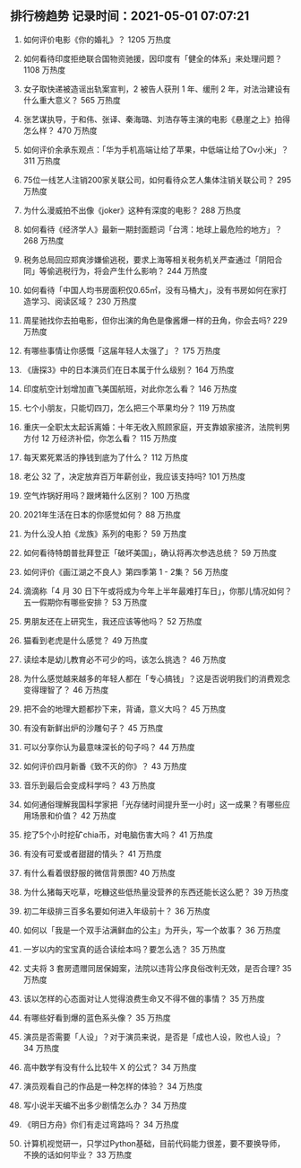 
## 排行榜趋势 记录时间：2021-05-01 07:07:21
  
  1. 如何评价电影《你的婚礼》？ 1205 万热度
    
  2. 如何看待印度拒绝联合国物资驰援，因印度有「健全的体系」来处理问题？ 1108 万热度
    
  3. 女子取快递被造谣出轨案宣判，2 被告人获刑 1 年、缓刑 2 年，对法治建设有什么重大意义？ 565 万热度
    
  4. 张艺谋执导，于和伟、张译、秦海璐、刘浩存等主演的电影《悬崖之上》拍得怎么样？ 470 万热度
    
  5. 如何评价余承东观点：「华为手机高端让给了苹果，中低端让给了Ov小米」？ 311 万热度
    
  6. 75位一线艺人注销200家关联公司，如何看待众艺人集体注销关联公司？ 295 万热度
    
  7. 为什么漫威拍不出像《joker》这种有深度的电影？ 288 万热度
    
  8. 如何看待《经济学人》最新一期封面题词「台湾：地球上最危险的地方」？ 268 万热度
    
  9. 税务总局回应郑爽涉嫌偷逃税，要求上海等相关税务机关严查通过「阴阳合同」等偷逃税行为，将会产生什么影响？ 244 万热度
    
  10. 如何看待「中国人均书房面积仅0.65㎡，没有马桶大」，没有书房如何在家打造学习、阅读区域？ 230 万热度
    
  11. 周星驰找你去拍电影，但你出演的角色是像酱爆一样的丑角，你会去吗? 229 万热度
    
  12. 有哪些事情让你感慨「这届年轻人太强了」？ 175 万热度
    
  13. 《唐探3》中的日本演员们在日本属于什么级别？ 164 万热度
    
  14. 印度航空计划增加直飞美国航班，对此你怎么看？ 146 万热度
    
  15. 七个小朋友，只能切四刀，怎么把三个苹果均分？ 119 万热度
    
  16. 重庆一全职太太起诉离婚：十年无收入照顾家庭，开支靠娘家接济，法院判男方付 12 万经济补偿，你怎么看？ 115 万热度
    
  17. 每天累死累活的挣钱到底为了什么？ 112 万热度
    
  18. 老公 32 了，决定放弃百万年薪创业，我应该支持吗? 101 万热度
    
  19. 空气炸锅好用吗？跟烤箱什么区别？ 100 万热度
    
  20. 2021年生活在日本的你感觉如何？ 88 万热度
    
  21. 为什么没人拍《龙族》系列的电影？ 59 万热度
    
  22. 如何看待特朗普批拜登正「破坏美国」，确认将再次参选总统？ 59 万热度
    
  23. 如何评价《画江湖之不良人》第四季第 1 - 2集？ 56 万热度
    
  24. 滴滴称「4 月 30 日下午或将成为今年上半年最难打车日」，你那儿情况如何？五一假期你有哪些安排？ 53 万热度
    
  25. 男朋友还在上研究生，我还应该等他吗？ 52 万热度
    
  26. 猫看到老虎是什么感觉？ 49 万热度
    
  27. 读绘本是幼儿教育必不可少的吗，该怎么挑选？ 46 万热度
    
  28. 为什么感觉越来越多的年轻人都在「专心搞钱」？这是否说明我们的消费观念变得理智了？ 46 万热度
    
  29. 把不会的地理大题都抄下来，背诵，意义大吗？ 45 万热度
    
  30. 有没有新鲜出炉的沙雕句子？ 45 万热度
    
  31. 可以分享你认为最意味深长的句子吗？ 44 万热度
    
  32. 如何评价四月新番《致不灭的你》？ 43 万热度
    
  33. 音乐到最后会变成科学吗？ 43 万热度
    
  34. 如何通俗理解我国科学家把「光存储时间提升至一小时」这一成果？有哪些应用场景和价值？ 42 万热度
    
  35. 挖了5个小时挖矿chia币，对电脑伤害大吗？ 41 万热度
    
  36. 有没有可爱或者甜甜的情头？ 41 万热度
    
  37. 有什么看着很舒服的微信背景图? 40 万热度
    
  38. 为什么猪每天吃草，吃糠这些低热量没营养的东西还能长这么肥？ 39 万热度
    
  39. 初二年级排三百多名要如何进入年级前十？ 36 万热度
    
  40. 如何以「我是一个双手沾满鲜血的公主」为开头，写一个故事？ 36 万热度
    
  41. 一岁以内的宝宝真的适合读绘本吗？要怎么选？ 35 万热度
    
  42. 丈夫将 3 套房遗赠同居保姆案，法院以违背公序良俗改判无效，是否合理? 35 万热度
    
  43. 该以怎样的心态面对让人觉得浪费生命又不得不做的事情？ 35 万热度
    
  44. 有哪些好看到爆的蓝色系头像？ 35 万热度
    
  45. 演员是否需要「人设」？对于演员来说，是否是「成也人设，败也人设」？ 34 万热度
    
  46. 高中数学有没有什么比较牛 X 的公式？ 34 万热度
    
  47. 演员观看自己的作品是一种怎样的体验？ 34 万热度
    
  48. 写小说半天编不出多少剧情怎么办？ 34 万热度
    
  49. 《明日方舟》你们有走过弯路吗？ 34 万热度
    
  50. 计算机视觉研一，只学过Python基础，目前代码能力很差，要不要换导师，不换的话如何毕业？ 33 万热度
    